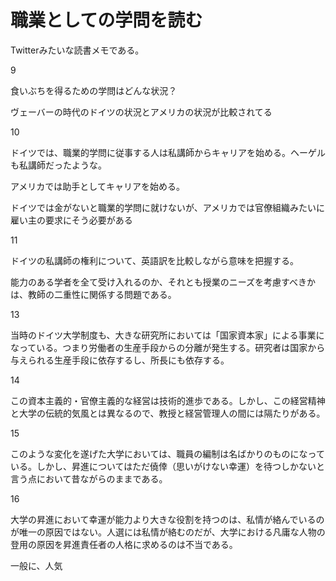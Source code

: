 # 職業としての学問を読む

Twitterみたいな読書メモである。

9

食いぶちを得るための学問はどんな状況？

ヴェーバーの時代のドイツの状況とアメリカの状況が比較されてる

10

ドイツでは、職業的学問に従事する人は私講師からキャリアを始める。ヘーゲルも私講師だったような。

アメリカでは助手としてキャリアを始める。

ドイツでは金がないと職業的学問に就けないが、アメリカでは官僚組織みたいに雇い主の要求にそう必要がある

11

ドイツの私講師の権利について、英語訳を比較しながら意味を把握する。

能力のある学者を全て受け入れるのか、それとも授業のニーズを考慮すべきかは、教師の二重性に関係する問題である。

13

当時のドイツ大学制度も、大きな研究所においては「国家資本家」による事業になっている。つまり労働者の生産手段からの分離が発生する。研究者は国家から与えられる生産手段に依存するし、所長にも依存する。

14

この資本主義的・官僚主義的な経営は技術的進歩である。しかし、この経営精神と大学の伝統的気風とは異なるので、教授と経営管理人の間には隔たりがある。

15

このような変化を遂げた大学においては、職員の編制は名ばかりのものになっている。しかし、昇進についてはただ僥倖（思いがけない幸運）を待つしかないと言う点において昔ながらのままである。

16

大学の昇進において幸運が能力より大きな役割を持つのは、私情が絡んでいるのが唯一の原因ではない。人選には私情が絡むのだが、大学における凡庸な人物の登用の原因を昇進責任者の人格に求めるのは不当である。

一般に、人気
